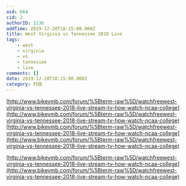 ```yaml
---
aid: 664
cid: 2
authorID: 1136
addTime: 2019-12-28T18:15:00.000Z
title: West Virginia vs Tennessee 2018 Live
tags:
    - west
    - virginia
    - vs
    - tennessee
    - live
comments: []
date: 2019-12-28T18:15:00.000Z
category: 时政
---
```


[http://www.bikevmb.com/forum/%5Bterm-raw%5D/watchfreewest-virginia-vs-tennessee-2018-live-stream-tv-how-watch-ncaa-college](http://www.bikevmb.com/forum/%5Bterm-raw%5D/watchfreewest-virginia-vs-tennessee-2018-live-stream-tv-how-watch-ncaa-college) [http://www.bikevmb.com/forum/%5Bterm-raw%5D/watchfreewest-virginia-vs-tennessee-2018-live-stream-tv-how-watch-ncaa-college](http://www.bikevmb.com/forum/%5Bterm-raw%5D/watchfreewest-virginia-vs-tennessee-2018-live-stream-tv-how-watch-ncaa-college)

[http://www.bikevmb.com/forum/%5Bterm-raw%5D/watchfreewest-virginia-vs-tennessee-2018-live-stream-tv-how-watch-ncaa-college](http://www.bikevmb.com/forum/%5Bterm-raw%5D/watchfreewest-virginia-vs-tennessee-2018-live-stream-tv-how-watch-ncaa-college)
